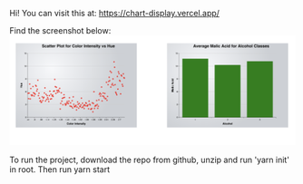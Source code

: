 Hi! You can visit this at: https://chart-display.vercel.app/

Find the screenshot below:
![Alt text](https://github.com/sanvika890/chart-display/blob/main/screenshot.png)

To run the project, download the repo from github, unzip and run 'yarn init' in root. Then run yarn start
